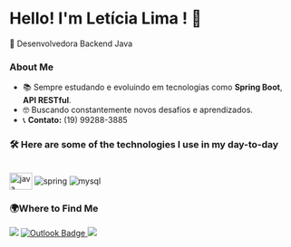 # Hello! I'm Letícia Lima ! 👋

🚀 Desenvolvedora Backend Java

### About Me

- 📚 Sempre estudando e evoluindo em tecnologias como **Spring Boot**, **API RESTful**.
-  🤓 Buscando constantemente novos desafios e aprendizados.
- 📞 **Contato:** (19) 99288-3885

### 🛠️ Here are some of the technologies I use in my day-to-day

<div style="display: inline_block"><br/>
<img align="center" alt="java" height="30" width="40" src="https://cdn.jsdelivr.net/gh/devicons/devicon/icons/java/java-original-wordmark.svg" />
<img align="center" alt="spring" src="https://img.shields.io/badge/Spring-6DB33F?style=for-the-badge&logo=spring&logoColor=white"/>
<img align="center" alt="mysql" src="https://img.shields.io/badge/MySQL-4479A1?style=for-the-badge&logo=mysql&logoColor=white"/>
</div>

### 🌍Where to Find Me

<a href="https://discord.com/invite/GnWtrjtgPd" target="_blank"><img src="https://img.shields.io/badge/Discord-7289DA?style=for-the-badge&logo=discord&logoColor=white" target="_blank"></a> 
<a href="mailto:leticia.l.silva@outlook.com"><img src="https://img.shields.io/badge/Outlook-0078D4?style=for-the-badge&logo=microsoft-outlook&logoColor=white" alt="Outlook Badge">
<a href="https://www.linkedin.com/in/leticia-lima-silva-/" target="_blank"><img src="https://img.shields.io/badge/-LinkedIn-%230077B5?style=for-the-badge&logo=linkedin&logoColor=white" target="_blank"></a>


